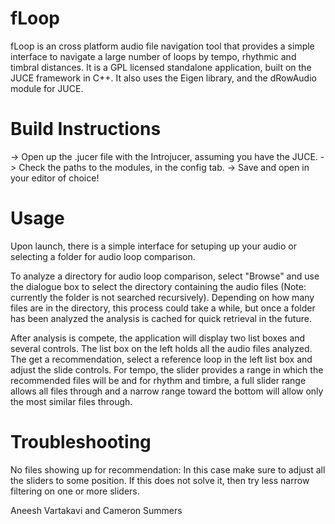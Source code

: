 fLoop
=====

fLoop is an cross platform audio file navigation tool that provides a simple interface to navigate a large number of loops by tempo, rhythmic and timbral distances. It is a GPL licensed standalone application, built on the JUCE framework in C++. It also uses the Eigen library, and the dRowAudio module for JUCE.

Build Instructions
==================

-> Open up the .jucer file with the Introjucer, assuming you have the JUCE.
-> Check the paths to the modules, in the config tab.
-> Save and open in your editor of choice!

Usage
=====

Upon launch, there is a simple interface for setuping up your audio or selecting a folder for audio loop comparison.

To analyze a directory for audio loop comparison, select "Browse" and use the dialogue box to select the directory containing the audio files (Note: currently the folder is not searched recursively). Depending on how many files are in the directory, this process could take a while, but once a folder has been analyzed the analysis is cached for quick retrieval in the future.

After analysis is compete, the application will display two list boxes and several controls. The list box on the left holds all the audio files analyzed. The get a recommendation, select a reference loop in the left list box and adjust the slide controls. For tempo, the slider provides a range in which the recommended files will be and for rhythm and timbre, a full slider range allows all files through and a narrow range toward the bottom will allow only the most similar files through.


Troubleshooting
===============

No files showing up for recommendation: In this case make sure to adjust all the sliders to some position. If this does not solve it, then try less narrow filtering on one or more sliders.


Aneesh Vartakavi and Cameron Summers

